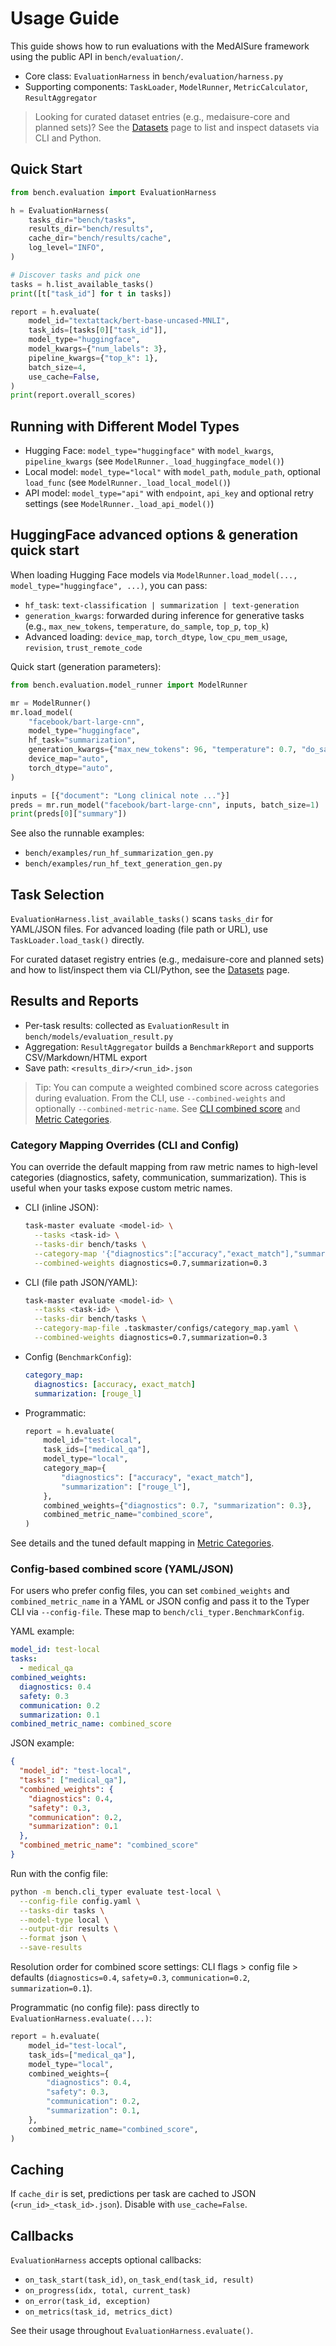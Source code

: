 # Usage Guide

This guide shows how to run evaluations with the MedAISure framework using the public API in `bench/evaluation/`.

- Core class: `EvaluationHarness` in `bench/evaluation/harness.py`
- Supporting components: `TaskLoader`, `ModelRunner`, `MetricCalculator`, `ResultAggregator`

> Looking for curated dataset entries (e.g., medaisure-core and planned sets)? See the [Datasets](datasets/overview.md) page to list and inspect datasets via CLI and Python.

## Quick Start

```python
from bench.evaluation import EvaluationHarness

h = EvaluationHarness(
    tasks_dir="bench/tasks",
    results_dir="bench/results",
    cache_dir="bench/results/cache",
    log_level="INFO",
)

# Discover tasks and pick one
tasks = h.list_available_tasks()
print([t["task_id"] for t in tasks])

report = h.evaluate(
    model_id="textattack/bert-base-uncased-MNLI",
    task_ids=[tasks[0]["task_id"]],
    model_type="huggingface",
    model_kwargs={"num_labels": 3},
    pipeline_kwargs={"top_k": 1},
    batch_size=4,
    use_cache=False,
)
print(report.overall_scores)
```

## Running with Different Model Types

- Hugging Face: `model_type="huggingface"` with `model_kwargs`, `pipeline_kwargs` (see `ModelRunner._load_huggingface_model()`)
- Local model: `model_type="local"` with `model_path`, `module_path`, optional `load_func` (see `ModelRunner._load_local_model()`)
- API model: `model_type="api"` with `endpoint`, `api_key` and optional retry settings (see `ModelRunner._load_api_model()`)

## HuggingFace advanced options & generation quick start

When loading Hugging Face models via `ModelRunner.load_model(..., model_type="huggingface", ...)`, you can pass:

- `hf_task`: `text-classification | summarization | text-generation`
- `generation_kwargs`: forwarded during inference for generative tasks (e.g., `max_new_tokens`, `temperature`, `do_sample`, `top_p`, `top_k`)
- Advanced loading: `device_map`, `torch_dtype`, `low_cpu_mem_usage`, `revision`, `trust_remote_code`

Quick start (generation parameters):

```python
from bench.evaluation.model_runner import ModelRunner

mr = ModelRunner()
mr.load_model(
    "facebook/bart-large-cnn",
    model_type="huggingface",
    hf_task="summarization",
    generation_kwargs={"max_new_tokens": 96, "temperature": 0.7, "do_sample": True, "top_p": 0.9},
    device_map="auto",
    torch_dtype="auto",
)

inputs = [{"document": "Long clinical note ..."}]
preds = mr.run_model("facebook/bart-large-cnn", inputs, batch_size=1)
print(preds[0]["summary"])
```

See also the runnable examples:
- `bench/examples/run_hf_summarization_gen.py`
- `bench/examples/run_hf_text_generation_gen.py`

## Task Selection

`EvaluationHarness.list_available_tasks()` scans `tasks_dir` for YAML/JSON files. For advanced loading (file path or URL), use `TaskLoader.load_task()` directly.

For curated dataset registry entries (e.g., medaisure-core and planned sets) and how to list/inspect them via CLI/Python, see the [Datasets](datasets/overview.md) page.

## Results and Reports

- Per-task results: collected as `EvaluationResult` in `bench/models/evaluation_result.py`
- Aggregation: `ResultAggregator` builds a `BenchmarkReport` and supports CSV/Markdown/HTML export
- Save path: `<results_dir>/<run_id>.json`

> Tip: You can compute a weighted combined score across categories during evaluation. From the CLI, use `--combined-weights` and optionally `--combined-metric-name`. See [CLI combined score](api/cli.md#combined-score-via-cli-typer) and [Metric Categories](metrics/metric_categories.md).

### Category Mapping Overrides (CLI and Config)

You can override the default mapping from raw metric names to high-level categories (diagnostics, safety, communication, summarization). This is useful when your tasks expose custom metric names.

- CLI (inline JSON):
  ```bash
  task-master evaluate <model-id> \
    --tasks <task-id> \
    --tasks-dir bench/tasks \
    --category-map '{"diagnostics":["accuracy","exact_match"],"summarization":["rouge_l"]}' \
    --combined-weights diagnostics=0.7,summarization=0.3
  ```

- CLI (file path JSON/YAML):
  ```bash
  task-master evaluate <model-id> \
    --tasks <task-id> \
    --tasks-dir bench/tasks \
    --category-map-file .taskmaster/configs/category_map.yaml \
    --combined-weights diagnostics=0.7,summarization=0.3
  ```

- Config (`BenchmarkConfig`):
  ```yaml
  category_map:
    diagnostics: [accuracy, exact_match]
    summarization: [rouge_l]
  ```

- Programmatic:
  ```python
  report = h.evaluate(
      model_id="test-local",
      task_ids=["medical_qa"],
      model_type="local",
      category_map={
          "diagnostics": ["accuracy", "exact_match"],
          "summarization": ["rouge_l"],
      },
      combined_weights={"diagnostics": 0.7, "summarization": 0.3},
      combined_metric_name="combined_score",
  )
  ```

See details and the tuned default mapping in [Metric Categories](metrics/metric_categories.md).

### Config-based combined score (YAML/JSON)

For users who prefer config files, you can set `combined_weights` and `combined_metric_name` in a YAML or JSON config and pass it to the Typer CLI via `--config-file`. These map to `bench/cli_typer.BenchmarkConfig`.

YAML example:

```yaml
model_id: test-local
tasks:
  - medical_qa
combined_weights:
  diagnostics: 0.4
  safety: 0.3
  communication: 0.2
  summarization: 0.1
combined_metric_name: combined_score
```

JSON example:

```json
{
  "model_id": "test-local",
  "tasks": ["medical_qa"],
  "combined_weights": {
    "diagnostics": 0.4,
    "safety": 0.3,
    "communication": 0.2,
    "summarization": 0.1
  },
  "combined_metric_name": "combined_score"
}
```

Run with the config file:

```bash
python -m bench.cli_typer evaluate test-local \
  --config-file config.yaml \
  --tasks-dir tasks \
  --model-type local \
  --output-dir results \
  --format json \
  --save-results
```

Resolution order for combined score settings: CLI flags > config file > defaults (`diagnostics=0.4`, `safety=0.3`, `communication=0.2`, `summarization=0.1`).

Programmatic (no config file): pass directly to `EvaluationHarness.evaluate(...)`:

```python
report = h.evaluate(
    model_id="test-local",
    task_ids=["medical_qa"],
    model_type="local",
    combined_weights={
        "diagnostics": 0.4,
        "safety": 0.3,
        "communication": 0.2,
        "summarization": 0.1,
    },
    combined_metric_name="combined_score",
)
```

## Caching

If `cache_dir` is set, predictions per task are cached to JSON (`<run_id>_<task_id>.json`). Disable with `use_cache=False`.

## Callbacks

`EvaluationHarness` accepts optional callbacks:
- `on_task_start(task_id)`, `on_task_end(task_id, result)`
- `on_progress(idx, total, current_task)`
- `on_error(task_id, exception)`
- `on_metrics(task_id, metrics_dict)`

See their usage throughout `EvaluationHarness.evaluate()`.
